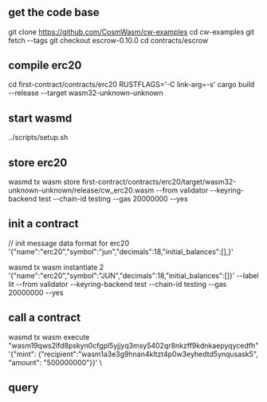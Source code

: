 #

## get the code base
git clone https://github.com/CosmWasm/cw-examples
cd cw-examples
git fetch --tags
git checkout escrow-0.10.0
cd contracts/escrow

## compile erc20 
cd first-contract/contracts/erc20
RUSTFLAGS='-C link-arg=-s' cargo build --release --target wasm32-unknown-unknown


## start wasmd 
../scripts/setup.sh 


## store erc20 
wasmd tx wasm store first-contract/contracts/erc20/target/wasm32-unknown-unknown/release/cw_erc20.wasm --from validator --keyring-backend test  --chain-id testing --gas 20000000 --yes

## init a contract
// init message data format for erc20
'{"name":"erc20","symbol":"jun","decimals":18,"initial_balances":[],}'

wasmd tx wasm instantiate 2 '{"name":"erc20","symbol":"JUN","decimals":18,"initial_balances":[]}'  --label lit --from validator --keyring-backend test  --chain-id testing --gas 20000000 --yes

## call a contract
wasmd tx wasm execute "wasm19qws2lfd8pskyn0cfgpl5yjjyq3msy5402qr8nkzff9kdnkaepyqycedfh" \
'{"mint": {"recipient":"wasm1a3e3g9hnan4kltzt4p0w3eyhedtd5ynqusask5", "amount": "500000000"}}' \



## query

